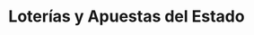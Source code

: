 ---
title: "Loterías y Apuestas del Estado"
url: /granada/loterias-y-apuestas-del-estado-placeta-de-san-gil/
shop: Lotterie
---